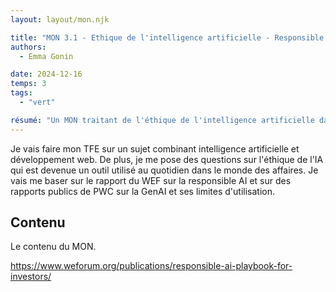 ```yaml
---
layout: layout/mon.njk

title: "MON 3.1 - Ethique de l'intelligence artificielle - Responsible AI"
authors:
  - Emma Gonin

date: 2024-12-16
temps: 3
tags:
  - "vert"

résumé: "Un MON traitant de l'éthique de l'intelligence artificielle dans les entreprises et dans notre usage personnel."
---
```


Je vais faire mon TFE sur un sujet combinant intelligence artificielle et développement web. De plus, je me pose des questions sur l'éthique de l'IA qui est devenue un outil utilisé au quotidien dans le monde des affaires. Je vais me baser sur le rapport du WEF sur la responsible AI et sur des rapports publics de PWC sur la GenAI et ses limites d'utilisation.

## Contenu

Le contenu du MON.

https://www.weforum.org/publications/responsible-ai-playbook-for-investors/
